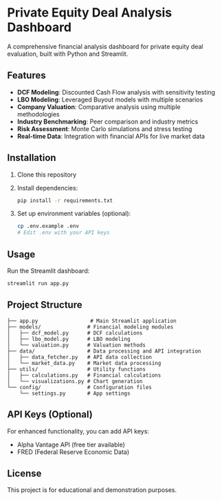 # Private Equity Deal Analysis Dashboard

A comprehensive financial analysis dashboard for private equity deal evaluation, built with Python and Streamlit.

## Features

- **DCF Modeling**: Discounted Cash Flow analysis with sensitivity testing
- **LBO Modeling**: Leveraged Buyout models with multiple scenarios
- **Company Valuation**: Comparative analysis using multiple methodologies
- **Industry Benchmarking**: Peer comparison and industry metrics
- **Risk Assessment**: Monte Carlo simulations and stress testing
- **Real-time Data**: Integration with financial APIs for live market data

## Installation

1. Clone this repository
2. Install dependencies:
   ```bash
   pip install -r requirements.txt
   ```

3. Set up environment variables (optional):
   ```bash
   cp .env.example .env
   # Edit .env with your API keys
   ```

## Usage

Run the Streamlit dashboard:
```bash
streamlit run app.py
```

## Project Structure

```
├── app.py                 # Main Streamlit application
├── models/               # Financial modeling modules
│   ├── dcf_model.py      # DCF calculations
│   ├── lbo_model.py      # LBO modeling
│   └── valuation.py      # Valuation methods
├── data/                 # Data processing and API integration
│   ├── data_fetcher.py   # API data collection
│   └── market_data.py    # Market data processing
├── utils/                # Utility functions
│   ├── calculations.py   # Financial calculations
│   └── visualizations.py # Chart generation
└── config/               # Configuration files
    └── settings.py       # App settings
```

## API Keys (Optional)

For enhanced functionality, you can add API keys:
- Alpha Vantage API (free tier available)
- FRED (Federal Reserve Economic Data)

## License

This project is for educational and demonstration purposes.
